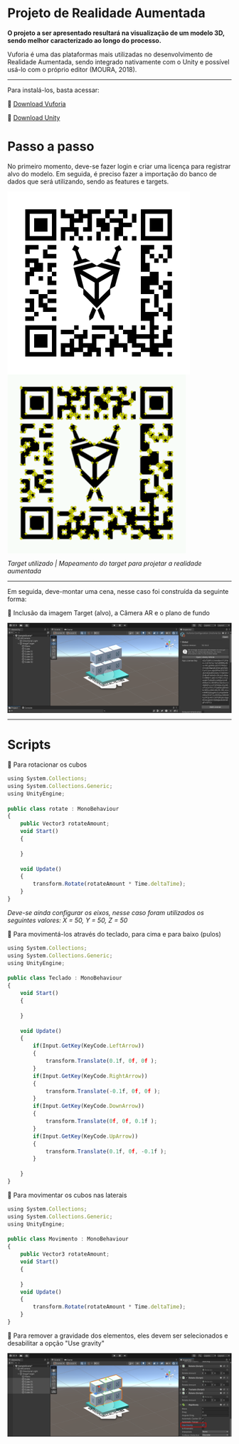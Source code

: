 #  Projeto de Realidade Aumentada
<f2 align = "left"> **O projeto a ser apresentado resultará na visualização de um modelo 3D, sendo melhor caracterizado ao longo do processo.**</f2> 
<p>Vuforia é uma das plataformas mais utilizadas no desenvolvimento de Realidade Aumentada, sendo integrado nativamente com o Unity e possível usá-lo com o próprio editor (MOURA, 2018).</p>
<hr> </hr>
<p>Para instalá-los, basta acessar:</p>
<p>📌 <a href="https://developer.vuforia.com/vui/auth/login?url=%2Fdownloads%2Fsdk%3F_%3D1678117884">Download Vuforia</a></p>
<p>📌 <a href="https://unity.com/download">Download Unity</a></p>

#  Passo a passo
No primeiro momento, deve-se fazer login e criar uma licença para registrar alvo do modelo. Em seguida, é preciso fazer a importação do banco de dados que será utilizando, sendo as features e targets.

<img src="Target.png" align="center"/> <img src="targetmod.png" align="center"/>
<p><i>Target utilizado  |  Mapeamento do target para projetar a realidade aumentada</i></p>
<hr>
<p>Em seguida, deve-montar uma cena, nesse caso foi construída da seguinte forma:</p>
<p>📌 Inclusão da imagem Target (alvo), a Câmera AR e o plano de fundo </p>

<img src="licensekey.png" align="center"/>
<hr>

#  Scripts
<p>📌 Para rotacionar os cubos</p>

```javascript
using System.Collections;
using System.Collections.Generic;
using UnityEngine;

public class rotate : MonoBehaviour
{
    public Vector3 rotateAmount;
    void Start()
    {
        
    }

    void Update()
    {
        transform.Rotate(rotateAmount * Time.deltaTime);
    }
}
```
<i>Deve-se ainda configurar os eixos, nesse caso foram utilizados os seguintes valores: X = 50, Y = 50, Z = 50</i>
<p>📌 Para movimentá-los através do teclado, para cima e para baixo (pulos)</p>

```javascript
using System.Collections;
using System.Collections.Generic;
using UnityEngine;

public class Teclado : MonoBehaviour
{
    void Start()
    {
        
    }

    void Update()
    {
        if(Input.GetKey(KeyCode.LeftArrow))
        {
            transform.Translate(0.1f, 0f, 0f );
        }
        if(Input.GetKey(KeyCode.RightArrow))
        {
            transform.Translate(-0.1f, 0f, 0f );
        }
        if(Input.GetKey(KeyCode.DownArrow))
        {
            transform.Translate(0f, 0f, 0.1f );
        }
        if(Input.GetKey(KeyCode.UpArrow))
        {
            transform.Translate(0.1f, 0f, -0.1f );
        }

    }
}
```

<p>📌 Para movimentar os cubos nas laterais</p>

```javascript
using System.Collections;
using System.Collections.Generic;
using UnityEngine;

public class Movimento : MonoBehaviour
{
    public Vector3 rotateAmount;
    void Start()
    {
        
    }
    void Update()
    {
        transform.Rotate(rotateAmount * Time.deltaTime);
    }
}
```

<p>📌 Para remover a gravidade dos elementos, eles devem ser selecionados e desabilitar a opção "Use gravity"</p>
<img src="gravidade.png" align="center"/>
